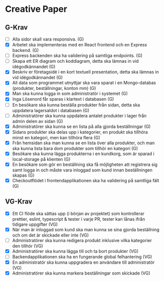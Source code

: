 # Creative Paper
## G-Krav
- [ ] Alla sidor skall vara responsiva. (G) 
- [X] Arbetet ska implementeras med en React frontend och en Express backend. (G) 
- [ ] Express backenden ska ha validering på samtliga endpoints. (G) 
- [ ] Skapa ett ER diagram och koddiagram, detta ska lämnas in vid idégodkännandet (G) 
- [X] Beskriv er företagsidé i en kort textuell presentation, detta ska lämnas in vid idégodkännandet (G)
- [X] All data som programmet utnyttjar ska vara sparat i en Mongo-databas (produkter, beställningar, konton mm) (G)
- [X] Man ska kunna logga in som administratör i systemet (G)
- [X] Inga Lösenord får sparas i klartext i databasen (G)
- [ ] En besökare ska kunna beställa produkter från sidan, detta ska uppdatera lagersaldot i databasen (G)
- [ ] Administratörer ska kunna uppdatera antalet produkter i lager från admin delen av sidan (G)
- [X] Administratörer ska kunna se en lista på alla gjorda beställningar (G)
- [X] Sidans produkter ska delas upp i kategorier, en produkt ska tillhöra minst en kategori, men kan tillhöra flera (G)
- [X] Från hemsidan ska man kunna se en lista över alla produkter, och man ska kunna lista bara dom produkter som tillhör en kategori (G)
- [X] Besökare ska kunna lägga produkterna i en kundkorg, som är sparad i local-storage på klienten (G)
- [X] En besökare som gör en beställning ska få möjligheten att registrera sig samt logga in och måste vara inloggad som kund innan beställningen skapas (G)
- [X] Checkoutflödet i frontendapplikationen ska ha validering på samtliga fält (G)

## VG-Krav
- [X] Ett CI flöde ska sättas upp (i början av projektet) som kontrollerar prettier, eslint, typescript & tester i varje PR, tester kan lånas ifrån tidigare uppgifter (VG)
- [X] När man är inloggad som kund ska man kunna se sina gjorda beställning och om det är skickade eller inte (VG)
- [ ] Administratörer ska kunna redigera produkt inklusive vilka kategorier den tillhör (VG)
- [X] Administratörer ska kunna lägga till och ta bort produkter (VG)
- [ ] Backendapplikationen ska ha en fungerande global felhantering (VG)
- [X] En administratör ska kunna uppgradera en användare till administratör (VG)
- [X] Administratörer ska kunna markera beställningar som skickade (VG)
